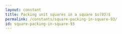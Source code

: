 ```yaml
---
layout: constant
title: Packing unit squares in a square $s(93)$
permalink: /constants/square-packing-in-square-93/
id: square-packing-in-square-93
---
```

